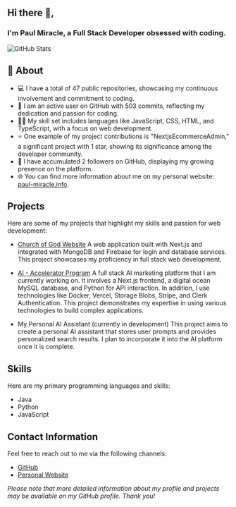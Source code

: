 ## Hi there 👋,

### I'm Paul Miracle, a Full Stack Developer obsessed with coding.

![GitHub Stats](https://github-readme-stats.vercel.app/api?username=Wesman687)

## 🧐 About

- 💻 I have a total of 47 public repositories, showcasing my continuous involvement and commitment to coding.
- 🚀 I am an active user on GitHub with 503 commits, reflecting my dedication and passion for coding.
- 👨‍💻 My skill set includes languages like JavaScript, CSS, HTML, and TypeScript, with a focus on web development.
- ⭐ One example of my project contributions is "NextjsEcommerceAdmin," a significant project with 1 star, showing its significance among the developer community.
- 👥 I have accumulated 2 followers on GitHub, displaying my growing presence on the platform.
- 🌐 You can find more information about me on my personal website: [paul-miracle.info](http://paul-miracle.info). 

## Projects

Here are some of my projects that highlight my skills and passion for web development:

- [Church of God Website](https://www.palatka-firstchurchofgod.org/)
  A web application built with Next.js and integrated with MongoDB and Firebase for login and database services. This project showcases my proficiency in full stack web development.
 
- [AI - Accelerator Program](https://fullstack-ai-marketing-platform-beige.vercel.app/projects)
  A full stack AI marketing platform that I am currently working on. It involves a Next.js frontend, a digital ocean MySQL database, and Python for API interaction. In addition, I use technologies like Docker, Vercel, Storage Blobs, Stripe, and Clerk Authentication. This project demonstrates my expertise in using various technologies to build complex applications.


- My Personal AI Assistant (currently in development)
  This project aims to create a personal AI assistant that stores user prompts and provides personalized search results. I plan to incorporate it into the AI platform once it is complete. 
  
## Skills

Here are my primary programming languages and skills:

- Java
- Python
- JavaScript

## Contact Information

Feel free to reach out to me via the following channels:

- [GitHub](https://github.com/Wesman687)
- [Personal Website](http://paul-miracle.info)



_Please note that more detailed information about my profile and projects may be available on my GitHub profile. Thank you!_
